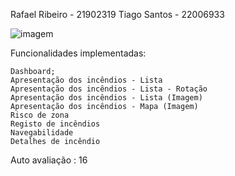 

Rafael Ribeiro - 21902319 Tiago Santos - 22006933

![imagem](https://user-images.githubusercontent.com/73339091/178150972-93b46cd8-434f-4007-8540-3f5dff8e8385.png)


Funcionalidades implementadas:

    Dashboard;
    Apresentação dos incêndios - Lista
    Apresentação dos incêndios - Lista - Rotação
    Apresentação dos incêndios - Lista (Imagem)
    Apresentação dos incêndios - Mapa (Imagem)
    Risco de zona
    Registo de incêndios
    Navegabilidade
    Detalhes de incêndio

Auto avaliação : 16

